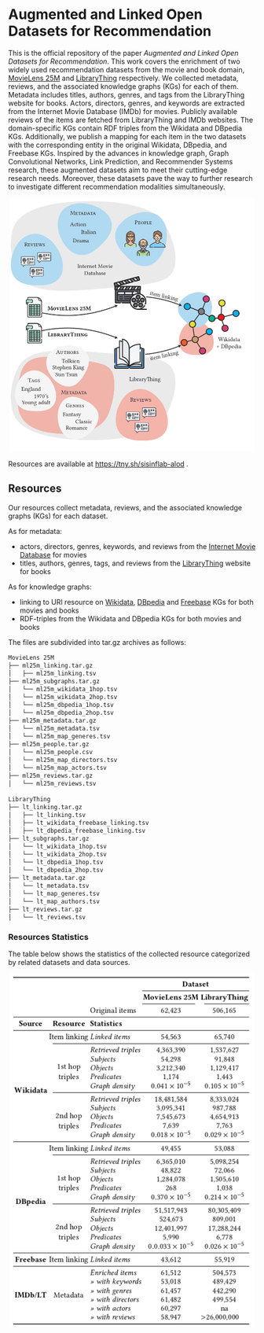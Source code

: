 # Augmented and Linked Open Datasets for Recommendation

This is the official repository of the paper *Augmented and Linked Open Datasets for Recommendation*.
This work covers the enrichment of two widely used recommendation datasets from the movie and book domain, [MovieLens 25M](https://grouplens.org/datasets/movielens/25m/) and [LibraryThing](https://cseweb.ucsd.edu/~jmcauley/datasets.html#social_data) respectively. We collected metadata, reviews, and the associated knowledge graphs (KGs) for each of them.
Metadata includes titles, authors, genres, and tags from the LibraryThing website for books. Actors, directors, genres, and keywords are extracted from the Internet Movie Database (IMDb) for movies.
Publicly available reviews of the items are fetched from LibraryThing and IMDb websites. 
The domain-specific KGs contain RDF triples from the Wikidata and DBpedia KGs.
Additionally, we publish a mapping for each item in the two datasets with the corresponding entity in the original Wikidata, DBpedia, and Freebase KGs.
Inspired by the advances in knowledge graph, Graph Convolutional Networks, Link Prediction, and Recommender Systems research, these augmented datasets aim to meet their cutting-edge research needs. Moreover, these datasets pave the way to further research to investigate different recommendation modalities simultaneously.

<p align="center">
<img src="images/resources.jpg" alt="drawing" width="500" />
</p>

Resources are available at https://tny.sh/sisinflab-alod . 



## Resources
Our resources collect metadata, reviews, and the associated knowledge graphs (KGs) for each dataset. 

As for metadata:
- actors, directors, genres, keywords, and reviews from the [Internet Movie Database](https://www.imdb.com/) for movies
- titles, authors, genres, tags, and reviews from the [LibraryThing](https://www.librarything.com/) website for books

As for knowledge graphs:
- linking to URI resource on [Wikidata](https://www.wikidata.org/wiki/Wikidata:Main_Page), [DBpedia](https://www.dbpedia.org/) and [Freebase](https://developers.google.com/freebase) KGs for both movies and books
- RDF-triples from the Wikidata and DBpedia KGs for both movies and books 

The files are subdivided into tar.gz archives as follows:
  ```shell
  MovieLens 25M
  ├── ml25m_linking.tar.gz
  │   ├── ml25m_linking.tsv   
  ├── ml25m_subgraphs.tar.gz
  │   └── ml25m_wikidata_1hop.tsv
  │   └── ml25m_wikidata_2hop.tsv
  │   └── ml25m_dbpedia_1hop.tsv
  │   └── ml25m_dbpedia_2hop.tsv
  ├── ml25m_metadata.tar.gz
  │   └── ml25m_metadata.tsv
  │   └── ml25m_map_generes.tsv
  ├── ml25m_people.tar.gz
  │   └── ml25m_people.csv
  │   └── ml25m_map_directors.tsv
  │   └── ml25m_map_actors.tsv
  ├── ml25m_reviews.tar.gz
  │   └── ml25m_reviews.tsv

  LibraryThing
  ├── lt_linking.tar.gz
  │   ├── lt_linking.tsv   
  │   ├── lt_wikidata_freebase_linking.tsv   
  │   ├── lt_dbpedia_freebase_linking.tsv   
  ├── lt_subgraphs.tar.gz
  │   └── lt_wikidata_1hop.tsv
  │   └── lt_wikidata_2hop.tsv
  │   └── lt_dbpedia_1hop.tsv
  │   └── lt_dbpedia_2hop.tsv
  ├── lt_metadata.tar.gz
  │   └── lt_metadata.tsv
  │   └── lt_map_generes.tsv
  │   └── lt_map_authors.tsv
  ├── lt_reviews.tar.gz
  │   └── lt_reviews.tsv

  ```

### Resources Statistics

The table below shows the statistics of the collected resource categorized by related datasets and data sources.

<p align="center">
<img src="images/stats.jpg" alt="drawing" width="500" />
</p>
